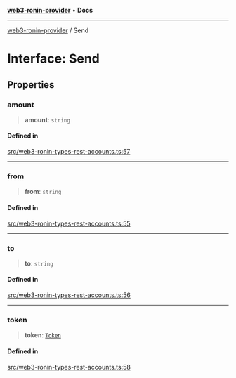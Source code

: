 [**web3-ronin-provider**](../README.md) • **Docs**

***

[web3-ronin-provider](../globals.md) / Send

# Interface: Send

## Properties

### amount

> **amount**: `string`

#### Defined in

[src/web3-ronin-types-rest-accounts.ts:57](https://github.com/chuacw/web3-ronin-provider/blob/e9318161fb5ce839bfa5a7cd824e9be03b129c7e/src/web3-ronin-types-rest-accounts.ts#L57)

***

### from

> **from**: `string`

#### Defined in

[src/web3-ronin-types-rest-accounts.ts:55](https://github.com/chuacw/web3-ronin-provider/blob/e9318161fb5ce839bfa5a7cd824e9be03b129c7e/src/web3-ronin-types-rest-accounts.ts#L55)

***

### to

> **to**: `string`

#### Defined in

[src/web3-ronin-types-rest-accounts.ts:56](https://github.com/chuacw/web3-ronin-provider/blob/e9318161fb5ce839bfa5a7cd824e9be03b129c7e/src/web3-ronin-types-rest-accounts.ts#L56)

***

### token

> **token**: [`Token`](Token.md)

#### Defined in

[src/web3-ronin-types-rest-accounts.ts:58](https://github.com/chuacw/web3-ronin-provider/blob/e9318161fb5ce839bfa5a7cd824e9be03b129c7e/src/web3-ronin-types-rest-accounts.ts#L58)
